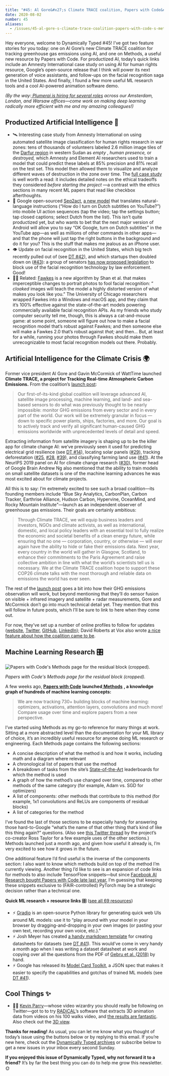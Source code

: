 ```yaml
---
title: "#45: Al Gore&#x27;s Climate TRACE coalition, Papers with Code&#x27;s Methods, and lots of productized AI "
date: 2020-08-02
number: 45
aliases:
  - /issues/45-al-gore-s-climate-trace-coalition-papers-with-code-s-methods-and-lots-of-productized-ai-264882
---
```


Hey everyone, welcome to Dynamically Typed #45!
I’ve got two feature stories for you today: one on Al Gore’s new Climate TRACE coalition for tracking greenhouse gas emissions using AI, and one on Methods, a useful new resource by Papers with Code.
For productized AI, today’s quick links include an Amnesty International case study on using AI for human rights resource, Google’s open-source release that I think will power its next generation of voice assistants, and follow-ups on the facial recognition saga in the United States.
And finally, I found a few more useful ML research tools and a cool AI-powered animation software demo.

_(By the way:_[ _Plumerai is hiring for several roles_](https://apply.workable.com/plumerai/?utm_campaign=Dynamically%20Typed&utm_medium=email&utm_source=Revue%20newsletter) _across our Amsterdam, London, and Warsaw offices—come work on making deep learning radically more efficient with me and my amazing colleagues!)_

## Productized Artificial Intelligence 🔌

* 🛰 Interesting case study from Amnesty International on using automated satellite image classification for human rights research in war zones: tens of thousands of volunteers labeled 2.6 million image tiles of the [Darfur region](https://en.wikipedia.org/wiki/War_in_Darfur?utm_campaign=Dynamically%20Typed&utm_medium=email&utm_source=Revue%20newsletter) in western Sudan as _empty_ , _human presence,_ or _destroyed,_ which Amnesty and Element AI researchers used to train a model that could predict these labels at 85% precision and 81% recall on the test set. This model then allowed them to visualize and analyze different waves of destruction in the zone over time. The [full case study](https://citizenevidence.org/2020/07/06/using-artificial-intelligence-to-scale-up-human-rights-research-a-case-study-on-darfur/?utm_campaign=Dynamically%20Typed&utm_medium=email&utm_source=Revue%20newsletter) is well worth a read: it includes detailed notes on the ethical tradeoffs they considered _before starting the project_ —a contrast with the ethics sections in many recent ML papers that read like checkbox afterthoughts.
* 📱 Google open-sourced [Seq2act](https://github.com/google-research/google-research/tree/master/seq2act?utm_campaign=Dynamically%20Typed&utm_medium=email&utm_source=Revue%20newsletter), [a new model](https://ai.googleblog.com/2020/07/grounding-natural-language-instructions.html?utm_campaign=Dynamically%20Typed&utm_medium=email&utm_source=Revue%20newsletter) that translates natural-language instructions (“How do I turn on Dutch subtitles on YouTube?”) into mobile UI action sequences (tap the video; tap the settings button; tap closed captions; select Dutch from the list). This isn’t quite productized yet, but who wants to bet that the next major version of Android will allow you to say “OK Google, turn on Dutch subtitles” in the YouTube app—as well as millions of other commands in other apps—and that the phone will just tap the right buttons in the background and do it for you? This is the stuff that makes me jealous as an iPhone user.
* 👁 Update on facial recognition in the United States, which big tech recently pulled out of (see [DT #42](https://dynamicallytyped.com/issues/42-facial-recognition-exodus-openai-s-new-gpt-3-language-model-and-oil-in-the-cloud-254772?utm_campaign=Dynamically%20Typed&utm_medium=email&utm_source=Revue%20newsletter)), and which startups then doubled down on ([#43](https://dynamicallytyped.com/issues/43-one-ai-model-four-competing-services-258290?utm_campaign=Dynamically%20Typed&utm_medium=email&utm_source=Revue%20newsletter)): a group of senators [has now proposed legislation](https://www.cnet.com/news/lawmakers-propose-indefinite-nationwide-ban-on-police-use-of-facial-recognition/?utm_campaign=Dynamically%20Typed&utm_medium=email&utm_source=Revue%20newsletter) to block use of the facial recognition technology by law enforcement. Good!
* 🦸‍♀️ Related: [Fawkes](http://sandlab.cs.uchicago.edu/fawkes/?utm_campaign=Dynamically%20Typed&utm_medium=email&utm_source=Revue%20newsletter) is a new algorithm by Shan et al. that makes imperceptible changes to portrait photos to fool facial recognition: “ _cloaked_ images will teach the model a highly distorted version of what makes you look like you.” The University of Chicago researchers wrapped Fawkes into a Windows and macOS app, and they claim that it’s 100% effective against the state-of-the-art models powering commercially available facial recognition APIs. As my friends who study computer security tell me, though, this is always a cat-and-mouse game: at some point, someone will figure out how to make a facial recognition model that’s robust against Fawkes; and then someone else will make a Fawkes 2.0 that’s robust against _that;_ and then… But, at least for a while, running your photos through Fawkes should make them unrecognizable to most facial recognition models out there. Probably.

## Artificial Intelligence for the Climate Crisis 🌍

Former vice president Al Gore and Gavin McCormick of WattTime launched **Climate TRACE, a project for Tracking Real-time Atmospheric Carbon Emissions.**
From the coalition’s [launch post](https://medium.com/@algore/we-can-solve-the-climate-crisis-by-tracing-pollution-back-to-its-sources-4f535f91a8dd?utm_campaign=Dynamically%20Typed&utm_medium=email&utm_source=Revue%20newsletter):

> Our first-of-its-kind global coalition will leverage advanced AI, satellite image processing, machine learning, and land- and sea-based sensors to do what was previously thought to be nearly impossible: monitor GHG emissions from every sector and in every part of the world.
> Our work will be extremely granular in focus — down to specific power plants, ships, factories, and more.
> Our goal is to actively track and verify all significant human-caused GHG emissions worldwide with unprecedented levels of detail and speed.

Extracting information from satellite imagery is shaping up to be the killer app for climate change AI: we’ve previously seen it used for predicting electrical grid resilience (see [DT #14](https://dynamicallytyped.com/issues/14-artificial-intelligence-for-medicine-and-the-climate-crisis-178557?utm_campaign=Dynamically%20Typed&utm_medium=email&utm_source=Revue%20newsletter)), locating solar panels ([#29](https://dynamicallytyped.com/issues/29-bnns-and-visual-abstractions-at-neurips-2019-and-petabytes-of-climate-data-on-google-cloud-214870?utm_campaign=Dynamically%20Typed&utm_medium=email&utm_source=Revue%20newsletter)), tracking deforestation ([#25](https://dynamicallytyped.com/issues/25-ai-powered-rainforest-monitoring-google-s-pixel-4-and-openai-s-rubik-s-cube-solving-robot-hand-204685?utm_campaign=Dynamically%20Typed&utm_medium=email&utm_source=Revue%20newsletter), [#28](https://dynamicallytyped.com/issues/28-ocr-for-latex-equations-night-sight-for-astrophotography-and-a-gpt-2-powered-text-adventure-212704?utm_campaign=Dynamically%20Typed&utm_medium=email&utm_source=Revue%20newsletter), [#39](https://dynamicallytyped.com/issues/39-cloudflare-s-ml-to-block-bad-bots-3x-satellite-based-environmental-monitoring-and-ar-face-doodles-243752?utm_campaign=Dynamically%20Typed&utm_medium=email&utm_source=Revue%20newsletter)), and classifying farming land use ([#41](https://dynamicallytyped.com/issues/41-black-lives-matter-highlighting-ml-ai-products-research-and-climate-projects-by-black-creators-251381?utm_campaign=Dynamically%20Typed&utm_medium=email&utm_source=Revue%20newsletter)).
At the NeurIPS 2019 panel on AI for climate change research ([#30](https://dynamicallytyped.com/issues/30-climate-change-ai-at-neurips-2019-special-edition-217578?utm_campaign=Dynamically%20Typed&utm_medium=email&utm_source=Revue%20newsletter)), former head of Google Brain Andrew Ng also mentioned that the ability to train models on small satellite datasets is one of the machine learning advances he was most excited about for climate projects.

All this is to say: I’m extremely excited to see such a broad coalition—its founding members include “Blue Sky Analytics, CarbonPlan, Carbon Tracker, Earthrise Alliance, Hudson Carbon, Hypervine, OceanMind, and Rocky Mountain Institute"—launch as an independent observer of greenhouse gas emissions.
Their goals are certainly ambitious:

> Through Climate TRACE, we will equip business leaders and investors, NGOs and climate activists, as well as international, domestic, and local policy leaders with an essential tool to fully realize the economic and societal benefits of a clean energy future, while ensuring that no one — corporation, country, or otherwise — will ever again have the ability to hide or fake their emissions data.
> Next year, every country in the world will gather in Glasgow, Scotland, to enhance their commitments to the Paris Agreement and raise collective ambition in line with what the world’s scientists tell us is necessary.
> We at the Climate TRACE coalition hope to support these COP26 climate talks with the most thorough and reliable data on emissions the world has ever seen.

The rest of the [launch post](https://medium.com/@algore/we-can-solve-the-climate-crisis-by-tracing-pollution-back-to-its-sources-4f535f91a8dd?utm_campaign=Dynamically%20Typed&utm_medium=email&utm_source=Revue%20newsletter) goes a bit into how their GHG emissions observation will work, but beyond mentioning that they’ll do sensor fusion on visible + infrared imagery and satellite + radar measurements, Gore and McCormick don’t go into much technical detail yet.
They mention that this will follow in future posts, which I’ll be sure to link to here when they come out.

For now, they’ve set up a number of online profiles to follow for updates ([website](https://www.climatetrace.org?utm_campaign=Dynamically%20Typed&utm_medium=email&utm_source=Revue%20newsletter), [Twitter](https://www.getrevue.co/app/issues/current?utm_campaign=Dynamically%20Typed&utm_medium=email&utm_source=Revue%20newsletter), [GitHub](https://github.com/climatetrace?utm_campaign=Dynamically%20Typed&utm_medium=email&utm_source=Revue%20newsletter), [LinkedIn](https://www.linkedin.com/company/climate-trace/about/?utm_campaign=Dynamically%20Typed&utm_medium=email&utm_source=Revue%20newsletter)); David Roberts at Vox also wrote [a nice feature about how the coalition came to be](https://www.vox.com/energy-and-environment/2020/7/16/21324662/climate-change-air-pollution-tracking-greenhouse-gas-emissions-trace-coalition?utm_campaign=Dynamically%20Typed&utm_medium=email&utm_source=Revue%20newsletter).

## Machine Learning Research 🎛

![Papers with Code's Methods page for the residual block (cropped).](https://s3.amazonaws.com/revue/items/images/006/327/202/mail/89e64db1fc5224078510ebc25c376d65.png?1596303561)

_Papers with Code's Methods page for the residual block (cropped)._

A few weeks ago, [**Papers with Code**](https://paperswithcode.com?utm_campaign=Dynamically%20Typed&utm_medium=email&utm_source=Revue%20newsletter) **launched**[ **Methods**](https://paperswithcode.com/methods?utm_campaign=Dynamically%20Typed&utm_medium=email&utm_source=Revue%20newsletter) **, a knowledge graph of hundreds of machine learning concepts:**

> We are now tracking 730+ building blocks of machine learning: optimizers, activations, attention layers, convolutions and much more!
> Compare usage over time and explore papers from a new perspective.

I’ve started using Methods as my go-to reference for many things at work.
Sitting at a more abstracted level than the documentation for your ML library of choice, it’s an incredibly useful resource for anyone doing ML research or engineering.
Each Methods page contains the following sections:

* A concise description of what the method is and how it works, including math and a diagram where relevant
* A chronological list of papers that use the method
* A breakdown of tasks from the site’s [State-of-the-Art](https://paperswithcode.com/sota?utm_campaign=Dynamically%20Typed&utm_medium=email&utm_source=Revue%20newsletter) leaderboards for which the method is used
* A graph of how the method’s use changed over time, compared to other methods of the same category (for example, Adam vs. SGD for optimizers)
* A list of components: other methods that contribute to this method (for example, 1x1 convolutions and ReLUs are components of residual blocks)
* A list of categories for the method

I’ve found the last of those sections to be especially handy for answering those hard-to-Google “what’s the name of that other thing that’s kind of like this thing again?” questions.
(Also see [this Twitter thread](https://twitter.com/rosstaylor90/status/1280889854264594432?utm_campaign=Dynamically%20Typed&utm_medium=email&utm_source=Revue%20newsletter) by the project’s co-creator Ross Taylor for a few example uses of the other sections.) Methods launched just a month ago, and given how useful it already is, I’m very excited to see how it grows in the future.

One additional feature I’d find useful is the inverse of the components section: I also want to know which methods build on top of the method I’m currently viewing.
Another thing I’d like to see is an expansion of code links for methods to also include TensorFlow snippets—but since [Facebook AI Research bought Papers with Code late last year](https://medium.com/paperswithcode/papers-with-code-is-joining-facebook-ai-90b51055f694?utm_campaign=Dynamically%20Typed&utm_medium=email&utm_source=Revue%20newsletter), I’m guessing that keeping these snippets exclusive to (FAIR-controlled) PyTorch may be a strategic decision rather than a technical one.

**Quick ML research + resource links** 🎛 ([see all 69 resources](https://www.notion.so/adab36fecaea4306880898f41dcb9cb3?utm_campaign=Dynamically%20Typed&utm_medium=email&utm_source=Revue%20newsletter&v=cb3a74562c914234ac171931dad6c2e4))

* ⚡️ [Gradio](https://github.com/gradio-app/gradio?utm_campaign=Dynamically%20Typed&utm_medium=email&utm_source=Revue%20newsletter) is an open-source Python library for generating quick web UIs around ML models: use it to “play around with your model in your browser by dragging-and-dropping in your own images (or pasting your own text, recording your own voice, etc.).”
* ⚡️ Josh Meyer has created [a handy markdown template](https://github.com/JRMeyer/markdown-datasheet-for-datasets/blob/master/DATASHEET.md?utm_campaign=Dynamically%20Typed&utm_medium=email&utm_source=Revue%20newsletter) for creating datasheets for datasets (see [DT #41](https://dynamicallytyped.com/issues/41-black-lives-matter-highlighting-ml-ai-products-research-and-climate-projects-by-black-creators-251381?utm_campaign=Dynamically%20Typed&utm_medium=email&utm_source=Revue%20newsletter)). This would’ve come in very handy a month ago when I was writing a dataset datasheet at work and copying over all the questions from the PDF of [Gebru et al. (2018)](https://arxiv.org/abs/1803.09010?utm_campaign=Dynamically%20Typed&utm_medium=email&utm_source=Revue%20newsletter) by hand.
* ⚡️ Google has released its [Model Card Toolkit](https://ai.googleblog.com/2020/07/introducing-model-card-toolkit-for.html?utm_campaign=Dynamically%20Typed&utm_medium=email&utm_source=Revue%20newsletter), a JSON spec that makes it easier to specify the capabilities and gotchas of trained ML models (see [DT #41](https://dynamicallytyped.com/issues/41-black-lives-matter-highlighting-ml-ai-products-research-and-climate-projects-by-black-creators-251381?utm_campaign=Dynamically%20Typed&utm_medium=email&utm_source=Revue%20newsletter)).

## Cool Things ✨

* 🚶‍♂️ [Kevin Parry](https://twitter.com/kevinbparry/?utm_campaign=Dynamically%20Typed&utm_medium=email&utm_source=Revue%20newsletter)—whose video wizardry you should really be following on Twitter—got to to try [RADiCAL](https://getrad.co/?utm_campaign=Dynamically%20Typed&utm_medium=email&utm_source=Revue%20newsletter)’s software that extracts 3D animation data from videos on his 100 walks video, and [the results are fantastic](https://twitter.com/kevinbparry/status/1282658243026747393https://twitter.com/kevinbparry/status/1282658243026747393?utm_campaign=Dynamically%20Typed&utm_medium=email&utm_source=Revue%20newsletter). Also check out the [3D view](https://getrad.co/scan/688567/?utm_campaign=Dynamically%20Typed&utm_medium=email&utm_source=Revue%20newsletter).

**Thanks for reading!**
As usual, you can let me know what you thought of today’s issue using the buttons below or by replying to this email.
If you’re new here, check out the [Dynamically Typed archives](https://dynamicallytyped.com/?utm_campaign=Dynamically%20Typed&utm_medium=email&utm_source=Revue%20newsletter) or subscribe below to get a new issues in your inbox every second Sunday.

**If you enjoyed this issue of Dynamically Typed, why not forward it to a friend?**
It’s by far the best thing you can do to help me grow this newsletter.
🌞
